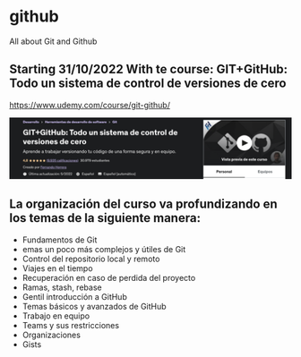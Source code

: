 # github
All about Git and Github

## Starting 31/10/2022 With te course: GIT+GitHub: Todo un sistema de control de versiones de cero

https://www.udemy.com/course/git-github/

![alt text](images/Github_Course.png)

## La organización del curso va profundizando en los temas de la siguiente manera:

* Fundamentos de Git   
* emas un poco más complejos y útiles de Git   
* Control del repositorio local y remoto   
* Viajes en el tiempo
* Recuperación en caso de perdida del proyecto
* Ramas, stash, rebase
* Gentil introducción a GitHub   
* Temas básicos y avanzados de GitHub   
* Trabajo en equipo     
* Teams y sus restricciones   
* Organizaciones   
* Gists   
